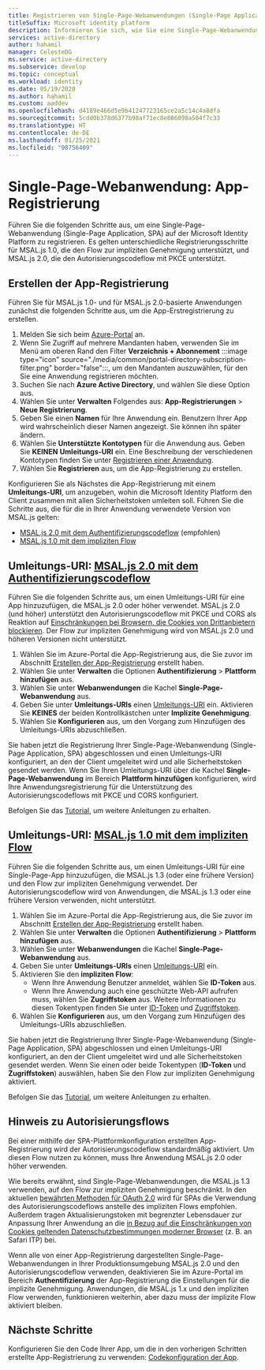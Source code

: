 ```yaml
---
title: Registrieren von Single-Page-Webanwendungen (Single-Page Applications, SPAs) | Azure
titleSuffix: Microsoft identity platform
description: Informieren Sie sich, wie Sie eine Single-Page-Webanwendung (App-Registrierung) erstellen.
services: active-directory
author: hahamil
manager: CelesteDG
ms.service: active-directory
ms.subservice: develop
ms.topic: conceptual
ms.workload: identity
ms.date: 05/19/2020
ms.author: hahamil
ms.custom: aaddev
ms.openlocfilehash: d4189e466d5e9b41247723165ce2a5c14c4a8dfa
ms.sourcegitcommit: 5cdd0b378d6377b98af71ec8e886098a504f7c33
ms.translationtype: HT
ms.contentlocale: de-DE
ms.lasthandoff: 01/25/2021
ms.locfileid: "98756409"
---
```

# <a name="single-page-application-app-registration"></a>Single-Page-Webanwendung: App-Registrierung

Führen Sie die folgenden Schritte aus, um eine Single-Page-Webanwendung (Single-Page Application, SPA) auf der Microsoft Identity Platform zu registrieren. Es gelten unterschiedliche Registrierungsschritte für MSAL.js 1.0, die den Flow zur impliziten Genehmigung unterstützt, und MSAL.js 2.0, die den Autorisierungscodeflow mit PKCE unterstützt.

## <a name="create-the-app-registration"></a>Erstellen der App-Registrierung

Führen Sie für MSAL.js 1.0- und für MSAL.js 2.0-basierte Anwendungen zunächst die folgenden Schritte aus, um die App-Erstregistrierung zu erstellen.

1. Melden Sie sich beim <a href="https://portal.azure.com/" target="_blank">Azure-Portal<span class="docon docon-navigate-external x-hidden-focus"></span></a> an.
1. Wenn Sie Zugriff auf mehrere Mandanten haben, verwenden Sie im Menü am oberen Rand den Filter **Verzeichnis + Abonnement** :::image type="icon" source="./media/common/portal-directory-subscription-filter.png" border="false":::, um den Mandanten auszuwählen, für den Sie eine Anwendung registrieren möchten.
1. Suchen Sie nach **Azure Active Directory**, und wählen Sie diese Option aus.
1. Wählen Sie unter **Verwalten** Folgendes aus: **App-Registrierungen** > **Neue Registrierung**.
1. Geben Sie einen **Namen** für Ihre Anwendung ein. Benutzern Ihrer App wird wahrscheinlich dieser Namen angezeigt. Sie können ihn später ändern.
1. Wählen Sie **Unterstützte Kontotypen** für die Anwendung aus. Geben Sie **KEINEN** **Umleitungs-URI** ein. Eine Beschreibung der verschiedenen Kontotypen finden Sie unter [Registrieren einer Anwendung](quickstart-register-app.md).
1. Wählen Sie **Registrieren** aus, um die App-Registrierung zu erstellen.

Konfigurieren Sie als Nächstes die App-Registrierung mit einem **Umleitungs-URI**, um anzugeben, wohin die Microsoft Identity Platform den Client zusammen mit allen Sicherheitstoken umleiten soll. Führen Sie die Schritte aus, die für die in Ihrer Anwendung verwendete Version von MSAL.js gelten:

- [MSAL.js 2.0 mit dem Authentifizierungscodeflow](#redirect-uri-msaljs-20-with-auth-code-flow) (empfohlen)
- [MSAL.js 1.0 mit dem impliziten Flow](#redirect-uri-msaljs-10-with-implicit-flow)

## <a name="redirect-uri-msaljs-20-with-auth-code-flow"></a>Umleitungs-URI: [MSAL.js 2.0 mit dem Authentifizierungscodeflow](https://github.com/AzureAD/microsoft-authentication-library-for-js/tree/dev/lib/msal-browser)

Führen Sie die folgenden Schritte aus, um einen Umleitungs-URI für eine App hinzuzufügen, die MSAL.js 2.0 oder höher verwendet. MSAL.js 2.0 (und höher) unterstützt den Autorisierungscodeflow mit PKCE und CORS als Reaktion auf [Einschränkungen bei Browsern, die Cookies von Drittanbietern blockieren](reference-third-party-cookies-spas.md). Der Flow zur impliziten Genehmigung wird von MSAL.js 2.0 und höheren Versionen nicht unterstützt.

1. Wählen Sie im Azure-Portal die App-Registrierung aus, die Sie zuvor im Abschnitt [Erstellen der App-Registrierung](#create-the-app-registration) erstellt haben.
1. Wählen Sie unter **Verwalten** die Optionen **Authentifizierung** > **Plattform hinzufügen** aus.
1. Wählen Sie unter **Webanwendungen** die Kachel **Single-Page-Webanwendung** aus.
1. Geben Sie unter **Umleitungs-URIs** einen [Umleitungs-URI](reply-url.md) ein. Aktivieren Sie **KEINES** der beiden Kontrollkästchen unter **Implizite Genehmigung**.
1. Wählen Sie **Konfigurieren** aus, um den Vorgang zum Hinzufügen des Umleitungs-URIs abzuschließen.

Sie haben jetzt die Registrierung Ihrer Single-Page-Webanwendung (Single-Page Application, SPA) abgeschlossen und einen Umleitungs-URI konfiguriert, an den der Client umgeleitet wird und alle Sicherheitstoken gesendet werden. Wenn Sie Ihren Umleitungs-URI über die Kachel **Single-Page-Webanwendung** im Bereich **Plattform hinzufügen** konfigurieren, wird Ihre Anwendungsregistrierung für die Unterstützung des Autorisierungscodeflows mit PKCE und CORS konfiguriert.

Befolgen Sie das [Tutorial](tutorial-v2-javascript-auth-code.md), um weitere Anleitungen zu erhalten.

## <a name="redirect-uri-msaljs-10-with-implicit-flow"></a>Umleitungs-URI: [MSAL.js 1.0 mit dem impliziten Flow](https://github.com/AzureAD/microsoft-authentication-library-for-js/tree/dev/lib/msal-core)

Führen Sie die folgenden Schritte aus, um einen Umleitungs-URI für eine Single-Page-App hinzuzufügen, die MSAL.js 1.3 (oder eine frühere Version) und den Flow zur impliziten Genehmigung verwendet. Der Autorisierungscodeflow wird von Anwendungen, die MSAL.js 1.3 oder eine frühere Version verwenden, nicht unterstützt.

1. Wählen Sie im Azure-Portal die App-Registrierung aus, die Sie zuvor im Abschnitt [Erstellen der App-Registrierung](#create-the-app-registration) erstellt haben.
1. Wählen Sie unter **Verwalten** die Optionen **Authentifizierung** > **Plattform hinzufügen** aus.
1. Wählen Sie unter **Webanwendungen** die Kachel **Single-Page-Webanwendung** aus.
1. Geben Sie unter **Umleitungs-URIs** einen [Umleitungs-URI](reply-url.md) ein.
1. Aktivieren Sie den **impliziten Flow**:
    - Wenn Ihre Anwendung Benutzer anmeldet, wählen Sie **ID-Token** aus.
    - Wenn Ihre Anwendung auch eine geschützte Web-API aufrufen muss, wählen Sie **Zugriffstoken** aus. Weitere Informationen zu diesen Tokentypen finden Sie unter [ID-Token](id-tokens.md) und [Zugriffstoken](access-tokens.md).
1. Wählen Sie **Konfigurieren** aus, um den Vorgang zum Hinzufügen des Umleitungs-URIs abzuschließen.

Sie haben jetzt die Registrierung Ihrer Single-Page-Webanwendung (Single-Page Application, SPA) abgeschlossen und einen Umleitungs-URI konfiguriert, an den der Client umgeleitet wird und alle Sicherheitstoken gesendet werden. Wenn Sie einen oder beide Tokentypen (**ID-Token** und **Zugriffstoken**) auswählen, haben Sie den Flow zur impliziten Genehmigung aktiviert.

Befolgen Sie das [Tutorial](tutorial-v2-javascript-spa.md), um weitere Anleitungen zu erhalten.

## <a name="note-about-authorization-flows"></a>Hinweis zu Autorisierungsflows

Bei einer mithilfe der SPA-Plattformkonfiguration erstellten App-Registrierung wird der Autorisierungscodeflow standardmäßig aktiviert. Um diesen Flow nutzen zu können, muss Ihre Anwendung MSAL.js 2.0 oder höher verwenden.

Wie bereits erwähnt, sind Single-Page-Webanwendungen, die MSAL.js 1.3 verwenden, auf den Flow zur impliziten Genehmigung beschränkt. In den aktuellen [bewährten Methoden für OAuth 2.0](v2-oauth2-auth-code-flow.md) wird für SPAs die Verwendung des Autorisierungscodeflows anstelle des impliziten Flows empfohlen. Außerdem tragen Aktualisierungstoken mit begrenzter Lebensdauer zur Anpassung Ihrer Anwendung an die [in Bezug auf die Einschränkungen von Cookies geltenden Datenschutzbestimmungen moderner Browser](reference-third-party-cookies-spas.md) (z. B. an Safari ITP) bei.

Wenn alle von einer App-Registrierung dargestellten Single-Page-Webanwendungen in Ihrer Produktionsumgebung MSAL.js 2.0 und den Autorisierungscodeflow verwenden, deaktivieren Sie im Azure-Portal im Bereich **Authentifizierung** der App-Registrierung die Einstellungen für die implizite Genehmigung. Anwendungen, die MSAL.js 1.x und den impliziten Flow verwenden, funktionieren weiterhin, aber dazu muss der implizite Flow aktiviert bleiben.

## <a name="next-steps"></a>Nächste Schritte

Konfigurieren Sie den Code Ihrer App, um die in den vorherigen Schritten erstellte App-Registrierung zu verwenden: [Codekonfiguration der App](scenario-spa-app-configuration.md).
